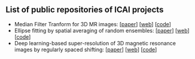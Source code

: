 ## List of public repositories of ICAI projects

- Median Filter Tranform for 3D MR images: [[paper](https://doi.org/10.1109/ICIP40778.2020.9191237)] [[web](https://icai-uma.github.io/MFT3D/)] [[code](https://github.com/icai-uma/MFT3D)]
- Ellipse fitting by spatial averaging of random ensembles: [[paper](https://doi.org/10.1016/j.patcog.2020.107406)] [[web](https://icai-uma.github.io/SAREfit/)] [[code](https://github.com/icai-uma/SAREfit)]
- Deep learning-based super-resolution of 3D magnetic resonance images by regularly spaced shifting: [[paper](https://doi.org/10.1016/j.neucom.2019.05.107)] [[web](https://icai-uma.github.io/SRCNN3D_RegSS/)] [[code](https://github.com/icai-uma/SRCNN3D_RegSS)]
